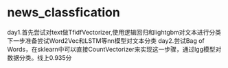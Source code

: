 # news_classfication
day1.首先尝试对text做TfidfVectorizer,使用逻辑回归和lightgbm对文本进行分类
下一步准备尝试Word2Vec和LSTM等nn模型对文本分类
day2.尝试Bag of Words，在sklearn中可以直接CountVectorizer来实现这一步骤，通过lgg模型对数据分类。线上0.935分
